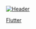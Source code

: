[![Header](https://github.com/dfluppy/dfluppy/blob/main/assets/terminal.gif)](https://github.com/dfluppy)

[Flutter](https://img.shields.io/badge/<LABEL>-<MESSAGE>-<COLOR>)